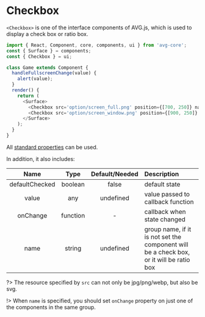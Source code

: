 # Checkbox

`<Checkbox>` is one of the interface components of AVG.js, which is used to display a check box or ratio box.

```javascript
import { React, Component, core, components, ui } from 'avg-core';
const { Surface } = components;
const { Checkbox } = ui;

class Game extends Component {
  handleFullscreenChange(value) {
    alert(value);
  }
  render() {
    return (
      <Surface>
        <Checkbox src='option/screen_full.png' position={[700, 250]} name={'fullscreen'} value={true} defaultChecked={false} onChange={this.handleFullscreenChange.bind(this)}/>
        <Checkbox src='option/screen_window.png' position={[900, 250]} name={'fullscreen'} value={false} defaultChecked={true} />
      </Surface>
    );
  }
}
```

All [standard properties](components-props.md) can be used.

In addition, it also includes:

| Name | Type | Default/Needed | Description |
| :--: | :--: | :--: | :-- |
| defaultChecked | boolean | false | default state |
| value | any | undefined | value passed to callback function |
| onChange | function | - | callback when state changed |
| name | string | undefined | group name, if it is not set the component will be a check box, or it will be ratio box |

?> The resource specified by `src` can not only be jpg/png/webp, but also be svg.

!> When `name` is specified, you should set `onChange` property on just one of the components in the same group.

